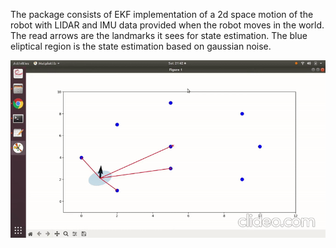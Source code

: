 The package consists of EKF implementation of a 2d space motion of the robot with LIDAR and IMU data provided when the robot moves 
in the world. The read arrows are the landmarks it sees for state estimation. The blue eliptical region is the state estimation based on gaussian noise.

![EKF Localization using LIDAR and IMU data](https://github.com/dhaval491/Extended_Kalman_Filter_Prototype/blob/main/EKF_DEMO.gif)
